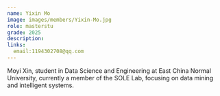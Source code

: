 ```yaml
---
name: Yixin Mo
image: images/members/Yixin-Mo.jpg
role: masterstu
grade: 2025
description: 
links:
  email:1194302708@qq.com
---
```


Moyi Xin, student in Data Science and Engineering at East China Normal University, currently a member of the SOLE Lab, focusing on data mining and intelligent systems.
